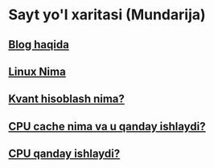 # Sayt yo'l xaritasi (Mundarija)

## [Blog haqida](about.html)

## [Linux Nima](linux.html)

## [Kvant hisoblash nima?](quantum.html)

## [CPU cache nima va u qanday ishlaydi?](cpu_cache.html)

## [CPU qanday ishlaydi?](cpu.html)